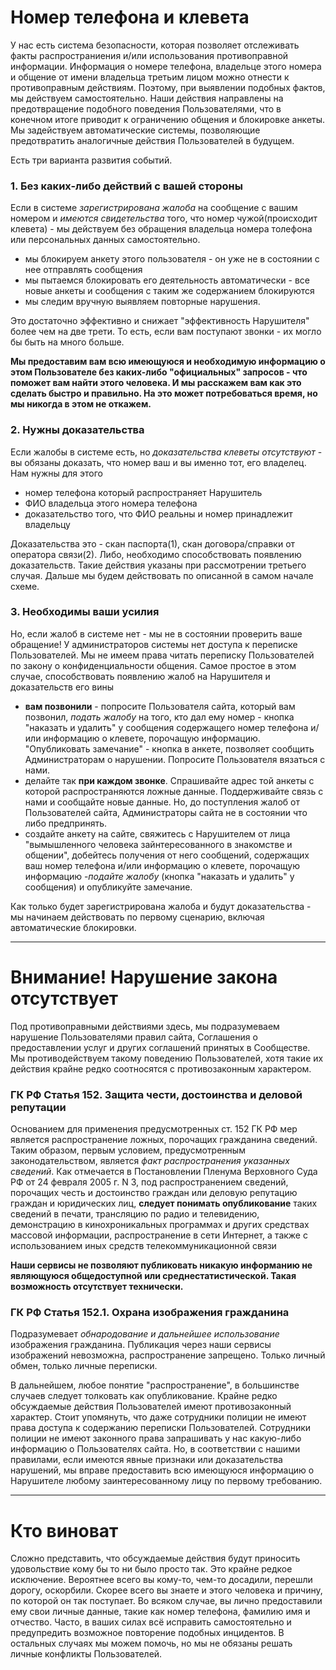 # Номер телефона и клевета

У нас есть система безопасности, которая позволяет отслеживать факты распространиения и/или использования противоправной информации. Информация о номере телефона, владельце этого номера и общение от имени владельца третьим лицом можно отнести к противоправным действиям. Поэтому, при выявлении подобных фактов, мы действуем самостоятельно. Наши действия направлены на предотвращение подобного поведения Пользователями, что в конечном итоге приводит к ограничению общения и блокировке анкеты. Мы задействуем автоматические системы, позволяющие предотвратить аналогичные действия Пользователей в будущем. 

Есть три варианта развития событий.

### 1. Без каких-либо действий с вашей стороны

Если в системе _зарегистрирована жалоба_ на сообщение с вашим номером и _имеются свидетельства_ того, что номер чужой(происходит клевета) - мы действуем без обращения владельца номера толефона или персональных данных самостоятельно.  
* мы блокируем анкету этого пользователя - он уже не в состоянии с нее отправлять сообщения
* мы пытаемся блокировать его деятельность автоматически - все новые анкеты и сообщения с таким же содержанием блокируются
* мы следим вручную выявляем повторные нарушения.

Это достаточно эффективно и снижает "эффективность Нарушителя" более чем на две трети. То есть, если вам поступают звонки - их могло бы быть на много больше.

__Мы предоставим вам всю имеющуюся и необходимую информацию о этом Пользователе без каких-либо "официальных" запросов - что поможет вам найти этого человека. И мы расскажем вам как это сделать быстро и правильно. На это может потребоваться время, но мы никогда в этом не откажем.__


### 2. Нужны доказательства

Если жалобы в системе есть, но _доказательства клеветы отсутствуют_ - вы обязаны доказать, что номер ваш и вы именно тот, его владелец. Нам нужны для этого
* номер телефона который распространяет Нарушитель
* ФИО владельца этого номера телефона
* доказательство того, что ФИО реальны и номер принадлежит владельцу

Доказательства это - скан паспорта(1), скан договора/справки от оператора связи(2). Либо, необходимо  способствовать появлению доказательств. Такие действия указаны при рассмотрении третьего случая.  Дальше мы будем действовать по описанной в самом начале схеме.

### 3. Необходимы ваши усилия

Но, если жалоб в системе нет - мы не в состоянии проверить ваше обращение! У администраторов системы нет доступа к переписке Пользователей. Мы не имеем права читать переписку Пользователей по закону о конфиденциальности общения. Самое простое в этом случае, способствовать появлению жалоб на Нарушителя и доказательств его вины 
* __вам позвонили__ - попросите Пользователя сайта, который вам позвонил, _подать жалобу_ на того, кто дал ему номер - кнопка "наказать и удалить" у сообщения содержащего номер телефона и/или информацию о клевете, порочащую информацию. "Опубликовать замечание" - кнопка в анкете, позволяет сообщить Администраторам о нарушении. Попросите Пользователя вязаться с нами.
* делайте так __при каждом звонке__. Спрашивайте адрес той анкеты с которой распространяются ложные данные. Поддерживайте связь с нами и сообщайте новые данные. Но, до поступления жалоб от Пользователей сайта, Администраторы сайта не в состоянии что либо предпринять.
* создайте анкету на сайте, свяжитесь с Нарушителем от лица "вымышленного человека зайнтересованного в знакомстве и общении", добейтесь получения от него сообщений, содержащих ваш номер телефона и/или информацию о клевете, порочащую информацию -_подайте жалобу_ (кнопка "наказать и удалить" у сообщения) и опубликуйте замечание.

Как только будет зарегистрирована жалоба и будут доказательства - мы начинаем действовать по первому сценарию, включая автоматические блокировки.

---

# Внимание! Нарушение закона отсутствует

Под противоправными действиями здесь, мы подразумеваем нарушение Пользователями правил сайта, Соглашения о предоставлении услуг и других соглашений принятых в Сообществе. Мы противодействуем такому поведению Пользователей, хотя такие их действия крайне редко соотносятся с противозаконным характером.

### ГК РФ Статья 152. Защита чести, достоинства и деловой репутации

Основанием для применения предусмотренных ст. 152 ГК РФ мер является распространение ложных, порочащих гражданина сведений. Таким образом, первым условием, предусмотренным законодательством, является _факт распространения указанных сведений_. Как отмечается в Постановлении Пленума Верховного Суда РФ от 24 февраля 2005 г. N 3, под распространением сведений, порочащих честь и достоинство граждан или деловую репутацию граждан и юридических лиц, __следует понимать опубликование__ таких сведений в печати, трансляцию по радио и телевидению, демонстрацию в кинохроникальных программах и других средствах массовой информации, распространение в сети Интернет, а также с использованием иных средств телекоммуникационной связи

__Наши сервисы не позволяют публиковать никакую информанию не являющуюся общедоступной или среднестатистической. Такая возможность отсутствует технически.__

### ГК РФ Статья 152.1. Охрана изображения гражданина

Подразумевает _обнародование и дальнейшее использование_ изображения гражданина. Публикация через наши сервисы изображений невозможна, распространение запрещено. Только личный обмен, только личные переписки. 

В дальнейшем, любое понятие "распространение", в большинстве случаев следует толковать как опубликование. Крайне редко обсуждаемые действия Пользователей имеют противозаконный характер. Стоит упомянуть, что даже сотрудники полиции не имеют права доступа к содержанию переписки Пользователей. Сотрудники полиции не имеют законного права запрашивать у нас какую-либо информацию о Пользователях сайта. Но, в соответствии с нашими правилами, если имеются явные признаки или доказательства нарушений, мы вправе предоставить всю имеющуюся информацию о Нарушителе любому заинтересованному лицу по первому требованию.

---

# Кто виноват

Сложно представить, что обсуждаемые действия будут приносить удовольствие кому бы то ни было просто так. Это крайне редкое исключение. Вероятнее всего вы кому-то, чем-то досадили, перешли дорогу, оскорбили. Скорее всего вы знаете и этого человека и причину, по которой он так поступает. Во всяком случае, вы лично предоставили ему свои личные данные, такие как номер телефона, фамилию имя и отчество. Часто, в ваших силах всё исправить самостоятельно и предупредить возможное повторение подобных инцидентов. В остальных случаях мы можем помочь, но мы не обязаны решать личные конфликты Пользователей.




